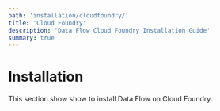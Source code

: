 ```yaml
---
path: 'installation/cloudfoundry/'
title: 'Cloud Foundry'
description: 'Data Flow Cloud Foundry Installation Guide'
summary: true
---
```


# Installation

This section show show to install Data Flow on Cloud Foundry.
